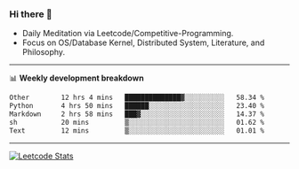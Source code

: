 ### Hi there 👋
* Daily Meditation via Leetcode/Competitive-Programming.
* Focus on OS/Database Kernel, Distributed System, Literature, and Philosophy.

-------

📊 **Weekly development breakdown**
<!--START_SECTION:waka-->

```txt
Other        12 hrs 4 mins   ██████████████▓░░░░░░░░░░   58.34 %
Python       4 hrs 50 mins   ██████░░░░░░░░░░░░░░░░░░░   23.40 %
Markdown     2 hrs 58 mins   ███▓░░░░░░░░░░░░░░░░░░░░░   14.37 %
sh           20 mins         ▒░░░░░░░░░░░░░░░░░░░░░░░░   01.62 %
Text         12 mins         ▒░░░░░░░░░░░░░░░░░░░░░░░░   01.01 %
```

<!--END_SECTION:waka-->

-------

[![Leetcode Stats](https://leetcard.jacoblin.cool/hzhang413?font=Fira+Mono)](https://leetcode.com/fxrc)
<!-- ![image](./cyberpunk-ghost-in-the-shell.gif)
![image](./gis-archive.png) -->
